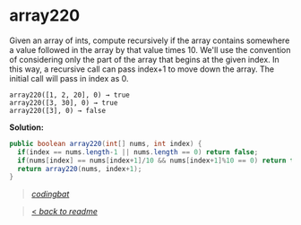 # array220

Given an array of ints, compute recursively if the array contains somewhere a value followed in the array by that value times 10. We'll use the convention of considering only the part of the array that begins at the given index. In this way, a recursive call can pass index+1 to move down the array. The initial call will pass in index as 0.

```
array220([1, 2, 20], 0) → true
array220([3, 30], 0) → true
array220([3], 0) → false
```

**Solution:**

```java
public boolean array220(int[] nums, int index) {
  if(index == nums.length-1 || nums.length == 0) return false;
  if(nums[index] == nums[index+1]/10 && nums[index+1]%10 == 0) return true;
  return array220(nums, index+1);
}
```

> _[codingbat](https://codingbat.com/prob/p173469)_

> [< _back to readme_](/README.md)